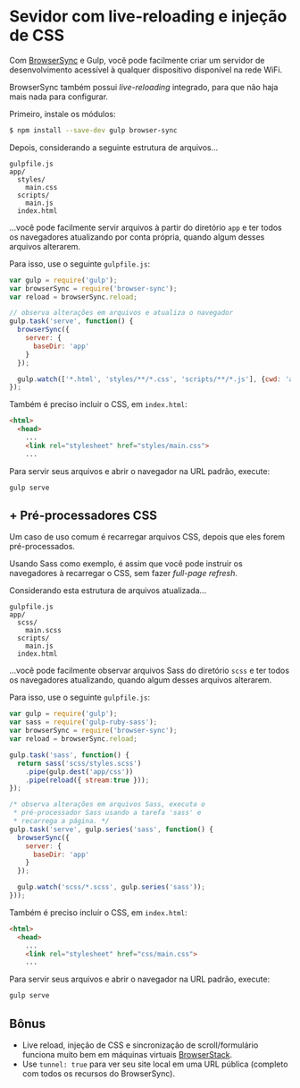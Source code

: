 # Sevidor com live-reloading e injeção de CSS

Com [BrowserSync](https://browsersync.io) e Gulp, você pode facilmente criar um servidor de desenvolvimento acessível à qualquer dispositivo disponível na rede WiFi.

BrowserSync também possui _live-reloading_ integrado, para que não haja mais nada para configurar.

Primeiro, instale os módulos:

```sh
$ npm install --save-dev gulp browser-sync
```

Depois, considerando a seguinte estrutura de arquivos...

```
gulpfile.js
app/
  styles/
    main.css
  scripts/
    main.js
  index.html
```

...você pode facilmente servir arquivos à partir do diretório `app` e ter todos os navegadores atualizando por conta própria, quando algum desses arquivos alterarem.

Para isso, use o seguinte `gulpfile.js`:

```js
var gulp = require('gulp');
var browserSync = require('browser-sync');
var reload = browserSync.reload;

// observa alterações em arquivos e atualiza o navegador
gulp.task('serve', function() {
  browserSync({
    server: {
      baseDir: 'app'
    }
  });

  gulp.watch(['*.html', 'styles/**/*.css', 'scripts/**/*.js'], {cwd: 'app'}, reload);
});

```

Também é preciso incluir o CSS, em `index.html`:

```html
<html>
  <head>
    ...
    <link rel="stylesheet" href="styles/main.css">
    ...

```

Para servir seus arquivos e abrir o navegador na URL padrão, execute:

```bash
gulp serve
```


## + Pré-processadores CSS

Um caso de uso comum é recarregar arquivos CSS, depois que eles forem pré-processados.

Usando Sass como exemplo, é assim que você pode instruir os navegadores à recarregar o CSS, sem fazer _full-page refresh_.

Considerando esta estrutura de arquivos atualizada...

```
gulpfile.js
app/
  scss/
    main.scss
  scripts/
    main.js
  index.html
```

...você pode facilmente observar arquivos Sass do diretório `scss` e ter todos os navegadores atualizando, quando algum desses arquivos alterarem.

Para isso, use o seguinte `gulpfile.js`:

```js
var gulp = require('gulp');
var sass = require('gulp-ruby-sass');
var browserSync = require('browser-sync');
var reload = browserSync.reload;

gulp.task('sass', function() {
  return sass('scss/styles.scss')
    .pipe(gulp.dest('app/css'))
    .pipe(reload({ stream:true }));
});

/* observa alterações em arquivos Sass, executa o 
 * pré-processador Sass usando a tarefa 'sass' e 
 * recarrega a página. */
gulp.task('serve', gulp.series('sass', function() {
  browserSync({
    server: {
      baseDir: 'app'
    }
  });

  gulp.watch('scss/*.scss', gulp.series('sass'));
}));
```

Também é preciso incluir o CSS, em `index.html`:

```html
<html>
  <head>
    ...
    <link rel="stylesheet" href="css/main.css">
    ...

```

Para servir seus arquivos e abrir o navegador na URL padrão, execute:

```bash
gulp serve
```

## Bônus

- Live reload, injeção de CSS e sincronização de scroll/formulário funciona muito bem em máquinas virtuais [BrowserStack](https://www.browserstack.com/).
- Use `tunnel: true` para ver seu site local em uma URL pública (completo com todos os recursos do BrowserSync).
